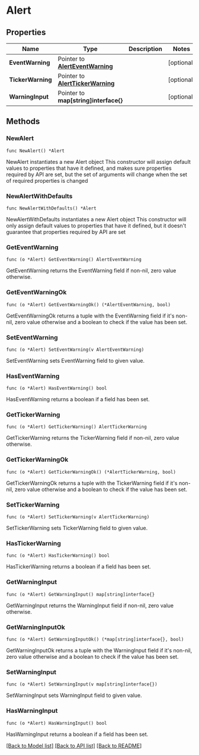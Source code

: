 # Alert

## Properties

Name | Type | Description | Notes
------------ | ------------- | ------------- | -------------
**EventWarning** | Pointer to [**AlertEventWarning**](AlertEventWarning.md) |  | [optional] 
**TickerWarning** | Pointer to [**AlertTickerWarning**](AlertTickerWarning.md) |  | [optional] 
**WarningInput** | Pointer to **map[string]interface{}** |  | [optional] 

## Methods

### NewAlert

`func NewAlert() *Alert`

NewAlert instantiates a new Alert object
This constructor will assign default values to properties that have it defined,
and makes sure properties required by API are set, but the set of arguments
will change when the set of required properties is changed

### NewAlertWithDefaults

`func NewAlertWithDefaults() *Alert`

NewAlertWithDefaults instantiates a new Alert object
This constructor will only assign default values to properties that have it defined,
but it doesn't guarantee that properties required by API are set

### GetEventWarning

`func (o *Alert) GetEventWarning() AlertEventWarning`

GetEventWarning returns the EventWarning field if non-nil, zero value otherwise.

### GetEventWarningOk

`func (o *Alert) GetEventWarningOk() (*AlertEventWarning, bool)`

GetEventWarningOk returns a tuple with the EventWarning field if it's non-nil, zero value otherwise
and a boolean to check if the value has been set.

### SetEventWarning

`func (o *Alert) SetEventWarning(v AlertEventWarning)`

SetEventWarning sets EventWarning field to given value.

### HasEventWarning

`func (o *Alert) HasEventWarning() bool`

HasEventWarning returns a boolean if a field has been set.

### GetTickerWarning

`func (o *Alert) GetTickerWarning() AlertTickerWarning`

GetTickerWarning returns the TickerWarning field if non-nil, zero value otherwise.

### GetTickerWarningOk

`func (o *Alert) GetTickerWarningOk() (*AlertTickerWarning, bool)`

GetTickerWarningOk returns a tuple with the TickerWarning field if it's non-nil, zero value otherwise
and a boolean to check if the value has been set.

### SetTickerWarning

`func (o *Alert) SetTickerWarning(v AlertTickerWarning)`

SetTickerWarning sets TickerWarning field to given value.

### HasTickerWarning

`func (o *Alert) HasTickerWarning() bool`

HasTickerWarning returns a boolean if a field has been set.

### GetWarningInput

`func (o *Alert) GetWarningInput() map[string]interface{}`

GetWarningInput returns the WarningInput field if non-nil, zero value otherwise.

### GetWarningInputOk

`func (o *Alert) GetWarningInputOk() (*map[string]interface{}, bool)`

GetWarningInputOk returns a tuple with the WarningInput field if it's non-nil, zero value otherwise
and a boolean to check if the value has been set.

### SetWarningInput

`func (o *Alert) SetWarningInput(v map[string]interface{})`

SetWarningInput sets WarningInput field to given value.

### HasWarningInput

`func (o *Alert) HasWarningInput() bool`

HasWarningInput returns a boolean if a field has been set.


[[Back to Model list]](../README.md#documentation-for-models) [[Back to API list]](../README.md#documentation-for-api-endpoints) [[Back to README]](../README.md)


